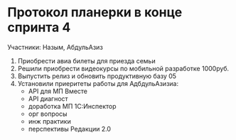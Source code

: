 # Протокол планерки в конце спринта 4

Участники: Назым, АбдульАзиз

1. Приобрести авиа билеты для приезда семьи
1. Решили приобрести видеокурсы по мобильной разработке 1000руб.
1. Выпустить релиз и обновить продуктивную базу 05
1. Установили приеритеты работы для АдбдульАзизиа:
    * API для МП Вместе
    * API диагност
    * доработка МП 1С:Инспектор
    * орг вопросы
    * инж практики
    * перспективы Редакции 2.0
